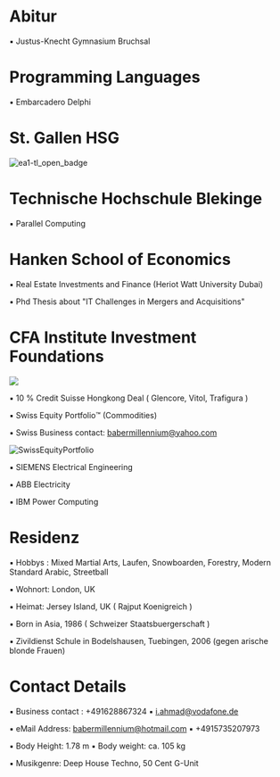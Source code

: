 # Abitur

▪︎ Justus-Knecht Gymnasium Bruchsal

# Programming Languages 

▪︎ Embarcadero Delphi 

# St. Gallen HSG 

![ea1-tl_open_badge](https://user-images.githubusercontent.com/95079463/151658291-bc2de3cf-efd4-4f38-bf4a-dde187391570.png)

# Technische Hochschule Blekinge

▪︎ Parallel Computing 

#  Hanken School of Economics 

▪︎ Real Estate Investments and Finance (Heriot Watt University Dubai)

▪︎ Phd Thesis about "IT Challenges in Mergers and Acquisitions"

#  CFA Institute Investment Foundations 

<img src="https://user-images.githubusercontent.com/95079463/151157248-4fa7d6fe-7dc8-4cd3-a9e1-3263252d3028.png">

▪︎ 10 % Credit Suisse Hongkong Deal ( Glencore, Vitol, Trafigura )

▪︎ Swiss Equity Portfolio™️ (Commodities)

▪︎ Swiss Business contact: babermillennium@yahoo.com

![SwissEquityPortfolio](https://user-images.githubusercontent.com/95079463/156522393-272bb017-e660-4022-a998-33063f54dfd0.png)

▪︎ SIEMENS Electrical Engineering

▪︎ ABB Electricity

▪︎ IBM Power Computing 

# Residenz 

▪︎ Hobbys : Mixed Martial Arts, Laufen, Snowboarden, Forestry, Modern Standard Arabic, Streetball 

▪︎ Wohnort: London, UK 

▪︎ Heimat: Jersey Island, UK ( Rajput Koenigreich )

▪︎ Born in Asia, 1986  ( Schweizer Staatsbuergerschaft )

▪︎ Zivildienst Schule in Bodelshausen,  Tuebingen, 2006 (gegen arische blonde Frauen)

# Contact Details 

▪︎ Business contact : +491628867324 ▪︎ i.ahmad@vodafone.de 

▪︎ eMail Address: babermillennium@hotmail.com ▪︎ +4915735207973

▪︎ Body Height: 1.78 m ▪︎ Body weight: ca. 105 kg

▪︎ Musikgenre: Deep House Techno, 50 Cent G-Unit 






